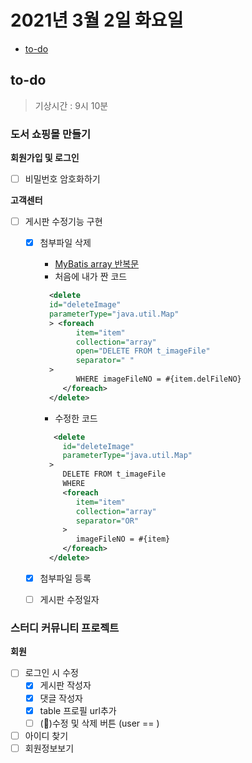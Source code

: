 # 2021년 3월 2일 화요일

- [to-do](#to-do)

## to-do

> 기상시간 : 9시 10분

### 도서 쇼핑몰 만들기

**회원가입 및 로그인**

- [ ] 비밀번호 암호화하기

**고객센터**

- [ ] 게시판 수정기능 구현

  - [x] 첨부파일 삭제

    - [MyBatis array 반복문](https://mingggu.tistory.com/71)
    - 처음에 내가 짠 코드

    ```xml
      <delete
      id="deleteImage"
      parameterType="java.util.Map"
      > <foreach
            item="item"
            collection="array"
            open="DELETE FROM t_imageFile"
            separator=" "
      >
            WHERE imageFileNO = #{item.delFileNO}
         </foreach>
      </delete>
    ```

    - 수정한 코드

    ```xml
       <delete
         id="deleteImage"
         parameterType="java.util.Map"
      >
         DELETE FROM t_imageFile
         WHERE
         <foreach
            item="item"
            collection="array"
            separator="OR"
         >
            imageFileNO = #{item}
         </foreach>
      </delete>
    ```

  - [x] 첨부파일 등록
  - [ ] 게시판 수정일자

### 스터디 커뮤니티 프로젝트

**회원**

- [ ] 로그인 시 수정
  - [x] 게시판 작성자
  - [x] 댓글 작성자
  - [x] table 프로필 url추가
  - [ ] (🔺)수정 및 삭제 버튼 (user == )
- [ ] 아이디 찾기
- [ ] 회원정보보기
